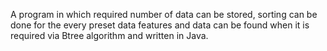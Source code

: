 A program in which required number of data can be stored, sorting can be done for the every preset data features and data can be found when it is required via Btree algorithm and written in Java.
